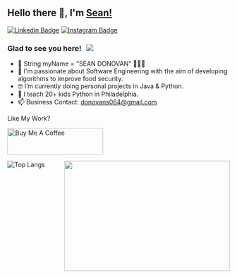 ## Hello there 👋, I'm [Sean!](https://github.com/INTSEAN/)

[![Linkedin Badge](https://img.shields.io/badge/-LinkedIn-0e76a8?style=flat-square&logo=Linkedin&logoColor=white)]([https://linkedin.com/in/iampavangandhi](https://www.linkedin.com/in/sean-donovan-2b907a241/))
[![Instagram Badge](https://img.shields.io/badge/-Instagram-e4405f?style=flat-square&logo=Instagram&logoColor=white)](https://instagram.com/sensei.sean_/)

### Glad to see you here! &nbsp; ![](https://visitor-badge.glitch.me/badge?page_id=iampavangandhi.iampavangandhi&style=flat-square&color=0088cc)


- 👋 String myName = "SEAN DONOVAN" 👱🏼‍♂️
- 🌱 I'm passionate about Software Engineering with the aim of developing algorithms to improve food security.
- 🤓 I’m currently doing personal projects in Java & Python.
- 💞️ I teach 20+ kids Python in Philadelphia.
- 📫 Business Contact: donovans064@gmail.com

Like My Work?

<a href="https://www.buymeacoffee.com/donovans064" target="_blank"><img src="https://cdn.buymeacoffee.com/buttons/v2/default-yellow.png" alt="Buy Me A Coffee" height="60px" width="217px" ></a>

<img align="right" height="250" width="375" alt="" src="https://raw.githubusercontent.com/iampavangandhi/iampavangandhi/master/gifs/coder.gif" />


![Top Langs](https://github-readme-stats.vercel.app/api/top-langs/?username=INTSEAN&hide_progress=true)

<!---
INTSEAN/INTSEAN is a ✨ special ✨ repository because its `README.md` (this file) appears on your GitHub profile.
You can click the Preview link to take a look at your changes.
--->
